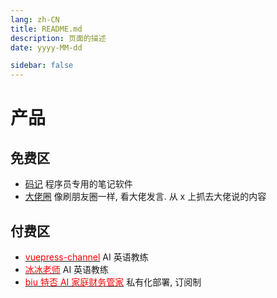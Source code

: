 ```yaml
---
lang: zh-CN
title: README.md
description: 页面的描述
date: yyyy-MM-dd

sidebar: false
---
```


# 产品

## 免费区

- [码记](https://github.com/CoderXiaoShi/codesave) 程序员专用的笔记软件
- [大佬圈](https://github.com/CoderXiaoShi/master-talk) 像刷朋友圈一样, 看大佬发言. 从 x 上抓去大佬说的内容

## 付费区

- [<span style="color: red">vuepress-channel</span>](https://github.com/CoderXiaoShi/codesave) AI 英语教练
- [<span style="color: red">冰冰老师</span>](https://github.com/CoderXiaoShi/codesave) AI 英语教练
- [<span style="color: red">biu 特否 AI 家庭财务管家</span>](https://github.com/CoderXiaoShi/master-talk) 私有化部署, 订阅制
